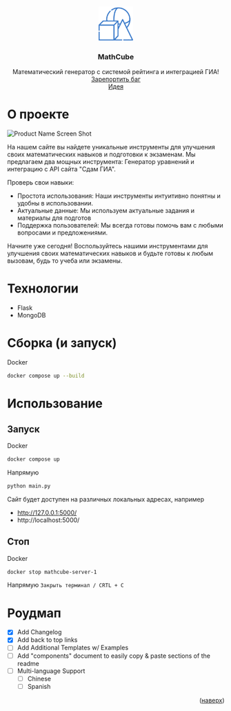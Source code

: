 <a name="readme-top"></a>
<!-- PROJECT LOGO -->
<br />
<div align="center">
  <a href="https://github.com/rowdyslav/MathCube">
    <img src="static/img/logo/g2.png" alt="Logo" width="80" height="80">
  </a>

  <h3 align="center">MathCube</h3>

  <p align="center">
    Математический генератор с системой рейтинга и интеграцией ГИА!
    <br />
    <a href="https://github.com/rowdyslav/MathCube/issues/new?labels=bug&template=bug-report---.md">Зарепортить баг</a>
    <br />
    <a href="https://github.com/rowdyslav/MathCube/issues/new?labels=enhancement&template=feature-request---.md">Идея</a>
  </p>
</div>

<!-- ABOUT THE PROJECT -->
# О проекте

![Product Name Screen Shot][product-screenshot]

На нашем сайте вы найдете уникальные инструменты для улучшения своих математических навыков и подготовки к экзаменам. Мы предлагаем два мощных инструмента: Генератор уравнений и интеграцию с API сайта "Сдам ГИА".

Проверь свои навыки:
* Простота использования: Наши инструменты интуитивно понятны и удобны в использовании.
* Актуальные данные: Мы используем актуальные задания и материалы для подготов
* Поддержка пользователей: Мы всегда готовы помочь вам с любыми вопросами и предложениями.

Начните уже сегодня! Воспользуйтесь нашими инструментами для улучшения своих математических навыков и будьте готовы к любым вызовам, будь то учеба или экзамены.




# Технологии

* Flask
* MongoDB

<!-- GETTING STARTED -->
# Сборка (и запуск)
Docker
```sh
docker compose up --build
```
# Использование
## Запуск
Docker
```sh
docker compose up
```
Напрямую
```sh
python main.py
```
Сайт будет доступен на различных локальных адресах, например
* http://127.0.0.1:5000/
* http://localhost:5000/
## Стоп
Docker
```sh
docker stop mathcube-server-1
```
Напрямую
```Закрыть терминал / CRTL + C```


<!-- ROADMAP -->
# Роудмап

- [x] Add Changelog
- [x] Add back to top links
- [ ] Add Additional Templates w/ Examples
- [ ] Add "components" document to easily copy & paste sections of the readme
- [ ] Multi-language Support
    - [ ] Chinese
    - [ ] Spanish

<p align="right">(<a href="#readme-top">наверх</a>)</p>

[product-screenshot]: static/img/screenshots/product.png